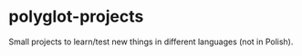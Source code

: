 # polyglot-projects
Small projects to learn/test new things in different languages (not in Polish).
